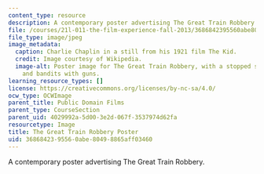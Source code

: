 ```yaml
---
content_type: resource
description: A contemporary poster advertising The Great Train Robbery.
file: /courses/21l-011-the-film-experience-fall-2013/3686842395560abe80498865aff03460_trainrob.jpg
file_type: image/jpeg
image_metadata:
  caption: Charlie Chaplin in a still from his 1921 film The Kid.
  credit: Image courtesy of Wikipedia.
  image-alt: Poster image for The Great Train Robbery, with a stopped steam locomotive
    and bandits with guns.
learning_resource_types: []
license: https://creativecommons.org/licenses/by-nc-sa/4.0/
ocw_type: OCWImage
parent_title: Public Domain Films
parent_type: CourseSection
parent_uid: 4029992a-5d00-3e2d-067f-3537974d62fa
resourcetype: Image
title: The Great Train Robbery Poster
uid: 36868423-9556-0abe-8049-8865aff03460
---
```

A contemporary poster advertising The Great Train Robbery.